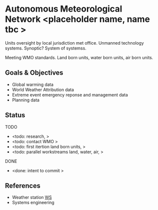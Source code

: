 # Autonomous Meteorological Network <placeholder name, name tbc >

Units oversight by local jurisdiction met office. Unmanned technology systems. Synoptic? System of systemss.

Meeting WMO standards. Land born units, water born units, air born units.

## Goals & Objectives

* Global warming data
* World Weather Attribution data
* Extreme event emergency reponse and management data
* Planning data

## Status

TODO
* <todo: research, >
* <todo: contact WMO >
* <todo: first itertion land born units, >
* <todo: parallel workstreams land, water, air, >

DONE
* <done: intent to commit >

## References

* Weather station [WS](https://en.wikipedia.org/wiki/Weather_station)
* Systems engineering
